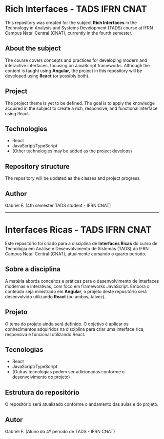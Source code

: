 # Rich Interfaces - TADS IFRN CNAT

This repository was created for the subject **Rich Interfaces** in the Technology in Analysis and Systems Development (TADS) course at IFRN Campus Natal Central (CNAT), currently in the fourth semester.

## About the subject
The course covers concepts and practices for developing modern and interactive interfaces, focusing on JavaScript frameworks. Although the content is taught using **Angular**, the project in this repository will be developed using **React** (or possibly both).

## Project
The project theme is yet to be defined. The goal is to apply the knowledge acquired in the subject to create a rich, responsive, and functional interface using React.

## Technologies
- React
- JavaScript/TypeScript
- (Other technologies may be added as the project develops)

## Repository structure
The repository will be updated as the classes and project progress.

## Author
Gabriel F. (4th semester TADS student - IFRN CNAT)

---

# Interfaces Ricas - TADS IFRN CNAT

Este repositório foi criado para a disciplina de **Interfaces Ricas** do curso de Tecnologia em Análise e Desenvolvimento de Sistemas (TADS) do IFRN Campus Natal Central (CNAT), atualmente cursando o quarto período.

## Sobre a disciplina
A matéria aborda conceitos e práticas para o desenvolvimento de interfaces modernas e interativas, com foco em frameworks JavaScript. Embora o conteúdo seja ministrado em **Angular**, o projeto deste repositório será desenvolvido utilizando **React** (ou ambos, talvez).

## Projeto
O tema do projeto ainda será definido. O objetivo é aplicar os conhecimentos adquiridos na disciplina para criar uma interface rica, responsiva e funcional utilizando React.

## Tecnologias
- React
- JavaScript/TypeScript
- (Outras tecnologias podem ser adicionadas conforme o desenvolvimento do projeto)

## Estrutura do repositório
O repositório será atualizado conforme o andamento das aulas e do projeto.

## Autor
Gabriel F. (Aluno do 4º período de TADS - IFRN CNAT)
